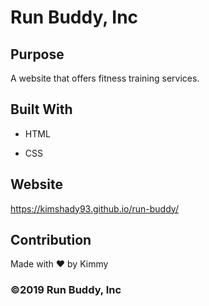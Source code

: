 # Run Buddy, Inc

## Purpose
A website that offers fitness training services.

## Built With
* HTML

* CSS

## Website
https://kimshady93.github.io/run-buddy/

## Contribution
Made with ❤️ by Kimmy

### ©️2019 Run Buddy, Inc
